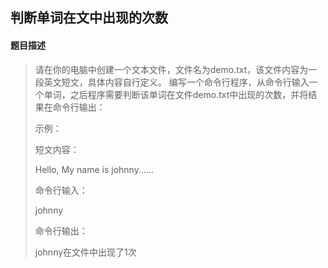 ## 判断单词在文中出现的次数

#### 题目描述

> 请在你的电脑中创建一个文本文件，文件名为demo.txt，该文件内容为一段英文短文，具体内容自行定义。 编写一个命令行程序，从命令行输入一个单词，之后程序需要判断该单词在文件demo.txt中出现的次数，并将结果在命令行输出：
>
> 示例：
>
> 短文内容：
>
> Hello, My name is johnny......
>
> 命令行输入：
>
> johnny
>
> 命令行输出：
>
> johnny在文件中出现了1次